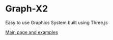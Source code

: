 Graph-X2
========

Easy to use Graphics System built using Three.js

[Main page and examples](http://brokedrobot.github.io/Graph-X2/)
